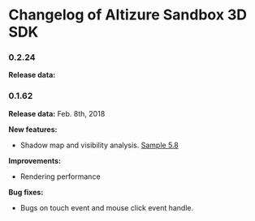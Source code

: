 # Changelog of Altizure Sandbox 3D SDK

### 0.2.24
__Release data:__


### 0.1.62

__Release data:__
Feb. 8th, 2018

__New features:__
* Shadow map and visibility analysis. [Sample 5.8](https://altizure.github.io/sdk.examples/5-8-visibility-analysis/index.html)

__Improvements:__
* Rendering performance

__Bug fixes:__
* Bugs on touch event and mouse click event handle.

